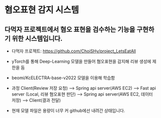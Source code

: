 # 혐오표현 감지 시스템

## 다먹자 프로젝트에서 혐오 표현을 검수하는 기능을 구현하기 위한 시스템입니다.
* 다먹자 프로젝트: https://github.com/ChoiSHy/project_LetsEatAll
* yTorch를 통해 Deep-Learning 모델을 만들어 혐오표현을 감지해 리뷰 생성에 제한을 둠
* beomi/KcELECTRA-base-v2022 모델을 이용해 학습함
* 과정 Client(Review 저장 요청) --> Spring api server(AWS EC2) --> Fast api server (Local, 리뷰 혐오표현 판단) --> Spring api server(AWS EC2, 데이터 저장) --> Client(결과 전달)

* 현재 모델 파일은 용량이 너무 커 github에선 내려간 상태입니다.
